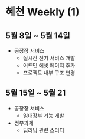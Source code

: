 # 혜천 Weekly (1)

## 5월 8일 ~ 5월 14일

- 공장장 서비스
    - 실시간 전기 서비스 개발
    - 어드민 에셋 페이지 추가
    - 프로젝트 내부 구조 변경

## 5월 15일 ~ 5월 21

- 공장장 서비스
    - 임대장부 기능 개발
- 정부과제
    - 딥러닝 관련 스터디